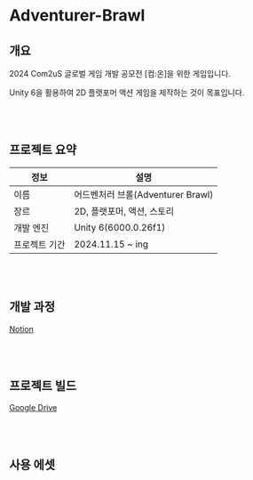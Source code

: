 # Adventurer-Brawl

## 개요
2024 Com2uS 글로벌 게임 개발 공모전 \[컴:온]을 위한 게임입니다.    

Unity 6을 활용하여 2D 플랫포머 액션 게임을 제작하는 것이 목표입니다.

<br></br>

## 프로젝트 요약

|정보|설명|
|----|----|
|이름|어드벤처러 브롤(Adventurer Brawl)|
|장르|2D, 플랫포머, 액션, 스토리|
|개발 엔진|Unity 6(6000.0.26f1)|
|프로젝트 기간| 2024.11.15 ~ ing|

<br></br>

## 개발 과정

[Notion](https://satin-mint-d68.notion.site/2024-13f38daa31cd80fc97f3c6207f951708)

<br></br>

## 프로젝트 빌드

[Google Drive]()

<br></br>

## 사용 에셋

